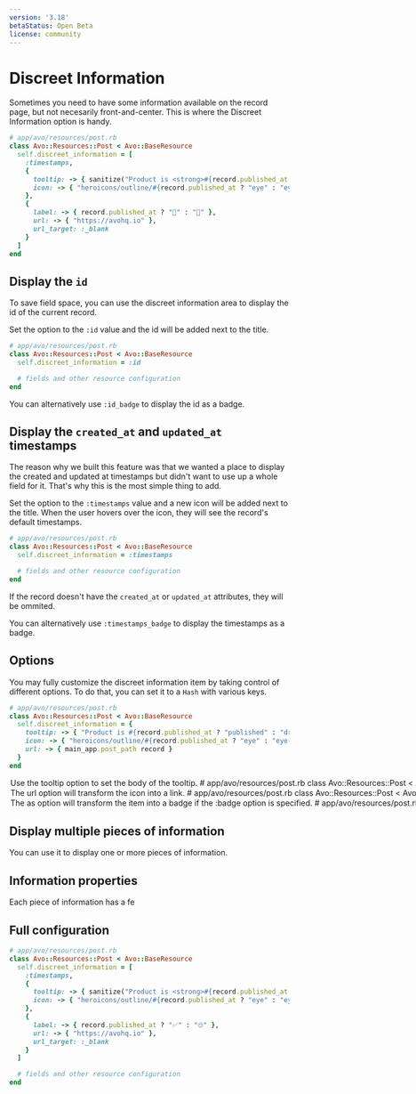 ```yaml
---
version: '3.18'
betaStatus: Open Beta
license: community
---
```


# Discreet Information

Sometimes you need to have some information available on the record page, but not necesarily front-and-center.
This is where the Discreet Information option is handy.

```ruby
# app/avo/resources/post.rb
class Avo::Resources::Post < Avo::BaseResource
  self.discreet_information = [
    :timestamps,
    {
      tooltip: -> { sanitize("Product is <strong>#{record.published_at ? "published" : "draft"}</strong>", tags: %w[strong]) },
      icon: -> { "heroicons/outline/#{record.published_at ? "eye" : "eye-slash"}" }
    },
    {
      label: -> { record.published_at ? "🚀" : "😬" },
      url: -> { "https://avohq.io" },
      url_target: :_blank
    }
  ]
end
```

## Display the `id`

To save field space, you can use the discreet information area to display the id of the current record.

Set the option to the `:id` value and the id will be added next to the title.

```ruby
# app/avo/resources/post.rb
class Avo::Resources::Post < Avo::BaseResource
  self.discreet_information = :id

  # fields and other resource configuration
end
```

You can alternatively use `:id_badge` to display the id as a badge.

## Display the `created_at` and `updated_at` timestamps

The reason why we built this feature was that we wanted a place to display the created and updated at timestamps but didn't want to use up a whole field for it.
That's why this is the most simple thing to add.

Set the option to the `:timestamps` value and a new icon will be added next to the title. When the user hovers over the icon, they will see the record's default timestamps.

```ruby
# app/avo/resources/post.rb
class Avo::Resources::Post < Avo::BaseResource
  self.discreet_information = :timestamps

  # fields and other resource configuration
end
```

If the record doesn't have the `created_at` or `updated_at` attributes, they will be ommited.

You can alternatively use `:timestamps_badge` to display the timestamps as a badge.

## Options

You may fully customize the discreet information item by taking control of different options.
To do that, you can set it to a `Hash` with various keys.


```ruby
# app/avo/resources/post.rb
class Avo::Resources::Post < Avo::BaseResource
  self.discreet_information = {
    tooltip: -> { "Product is #{record.published_at ? "published" : "draft"}" },
    icon: -> { "heroicons/outline/#{record.published_at ? "eye" : "eye-slash"}" }
    url: -> { main_app.post_path record }
  }
end
```

<Option name="`tooltip`">

Use the `tooltip` option to set the body of the tooltip.

```ruby
# app/avo/resources/post.rb
class Avo::Resources::Post < Avo::BaseResource
  self.discreet_information = {
    tooltip: -> { "Product is #{record.published_at ? "published" : "draft"}" },
  }
end
```

You may return HTML for that tooltip but don't forget to sanitize the output.

```ruby
# app/avo/resources/post.rb
class Avo::Resources::Post < Avo::BaseResource
  self.discreet_information = {
    tooltip: -> { sanitize("Product is <strong>#{record.published_at ? "published" : "draft"}</strong>", tags: %w[strong]) },
    icon: "heroicons/outline/academic-cap"
  }
end
```

</Option>

<Option name="`url`">

The `url` option will transform the icon into a link.

```ruby
# app/avo/resources/post.rb
class Avo::Resources::Post < Avo::BaseResource
  self.discreet_information = {
    tooltip: -> { "Product is #{record.published_at ? "published" : "draft"}" },
    icon: "heroicons/outline/academic-cap",
    url: -> { main_app. }
  }
end
```

</Option>

<Option name="`as`">

The `as` option will transform the item into a badge if the `:badge` option is specified.

```ruby
# app/avo/resources/post.rb
class Avo::Resources::Post < Avo::BaseResource
  self.discreet_information = {
    tooltip: -> { "Product is #{record.published_at ? "published" : "draft"}" },
    icon: "heroicons/outline/academic-cap",
    url: -> { main_app. },
    as: :badge
  }
end
```

</Option>

## Display multiple pieces of information

You can use it to display one or more pieces of information.

## Information properties

Each piece of information has a fe



## Full configuration


```ruby
# app/avo/resources/post.rb
class Avo::Resources::Post < Avo::BaseResource
  self.discreet_information = [
    :timestamps,
    {
      tooltip: -> { sanitize("Product is <strong>#{record.published_at ? "published" : "draft"}</strong>", tags: %w[strong]) },
      icon: -> { "heroicons/outline/#{record.published_at ? "eye" : "eye-slash"}" }
    },
    {
      label: -> { record.published_at ? "✅" : "🙄" },
      url: -> { "https://avohq.io" },
      url_target: :_blank
    }
  ]

  # fields and other resource configuration
end
```
